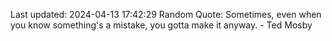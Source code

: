 Last updated: 2024-04-13 17:42:29
Random Quote: Sometimes, even when you know something's a mistake, you gotta make it anyway. - Ted Mosby